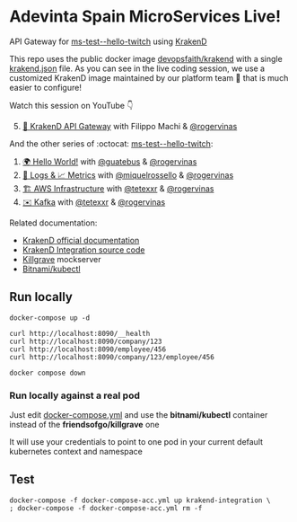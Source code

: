 # Adevinta Spain MicroServices Live!

API Gateway for [ms-test--hello-twitch](https://github.com/AdevintaSpain/ms-test--hello-twitch) using [KrakenD](https://www.krakend.io/)

This repo uses the public docker image [devopsfaith/krakend](https://hub.docker.com/r/devopsfaith/krakend/) with a single [krakend.json](conf/krakend.json) file. As you can see in the live coding session, we use a customized KrakenD image maintained by our platform team 💙 that is much easier to configure!

Watch this session on YouTube 👇

5. [🐙 KrakenD API Gateway](https://www.youtube.com/watch?v=49LR6sasSBA&list=PLaZLZgOTnV42vfA4zGnNmw_ZCeoHaA8-G) with Filippo Machi & [@rogervinas](https://github.com/rogervinas)

And the other series of :octocat: [ms-test--hello-twitch](https://github.com/AdevintaSpain/ms-test--hello-twitch):

1. [🌍 Hello World!](https://www.youtube.com/watch?v=fIJCqtmxg2M&list=PLaZLZgOTnV42vfA4zGnNmw_ZCeoHaA8-G) with [@guatebus](https://github.com/guatebus) & [@rogervinas](https://github.com/rogervinas)
2. [🔎 Logs & 📈 Metrics](https://www.youtube.com/watch?v=UW-DkoRI1FQ&list=PLaZLZgOTnV42vfA4zGnNmw_ZCeoHaA8-G) with [@miquelrossello](https://github.com/miquelrossello) & [@rogervinas](https://github.com/rogervinas)
3. [🏗️ AWS Infrastructure](https://www.youtube.com/watch?v=f7a-_baRon8&list=PLaZLZgOTnV42vfA4zGnNmw_ZCeoHaA8-G) with [@tetexxr](https://github.com/tetexxr) & [@rogervinas](https://github.com/rogervinas)
4. [✉️ Kafka](https://www.youtube.com/watch?v=pEii_WtJrrM&list=PLaZLZgOTnV42vfA4zGnNmw_ZCeoHaA8-G) with [@tetexxr](https://github.com/tetexxr) & [@rogervinas](https://github.com/rogervinas)

Related documentation:
* [KrakenD official documentation](https://www.krakend.io/docs/)
* [KrakenD Integration source code](https://github.com/devopsfaith/krakend-ce/blob/master/tests/integration.go#L48)
* [Killgrave](https://github.com/friendsofgo/killgrave) mockserver
* [Bitnami/kubectl](https://hub.docker.com/r/bitnami/kubectl/)

## Run locally

```shell
docker-compose up -d

curl http://localhost:8090/__health
curl http://localhost:8090/company/123
curl http://localhost:8090/employee/456
curl http://localhost:8090/company/123/employee/456

docker compose down
```

### Run locally against a real pod

Just edit [docker-compose.yml](docker-compose.yml) and use the **bitnami/kubectl** container instead of the **friendsofgo/killgrave** one

It will use your credentials to point to one pod in your current default kubernetes context and namespace

## Test

```shell
docker-compose -f docker-compose-acc.yml up krakend-integration \
; docker-compose -f docker-compose-acc.yml rm -f
```

